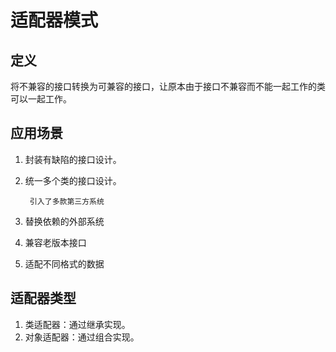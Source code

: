 # 适配器模式

## 定义
将不兼容的接口转换为可兼容的接口，让原本由于接口不兼容而不能一起工作的类可以一起工作。

## 应用场景
1. 封装有缺陷的接口设计。
2. 统一多个类的接口设计。

        引入了多款第三方系统
3. 替换依赖的外部系统
4. 兼容老版本接口
5. 适配不同格式的数据

## 适配器类型
1. 类适配器：通过继承实现。
2. 对象适配器：通过组合实现。